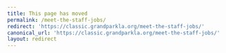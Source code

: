 ```yaml
---
title: This page has moved
permalink: /meet-the-staff-jobs/
redirect: 'https://classic.grandparkla.org/meet-the-staff-jobs/'
canonical_url: 'https://classic.grandparkla.org/meet-the-staff-jobs/'
layout: redirect
---
```

